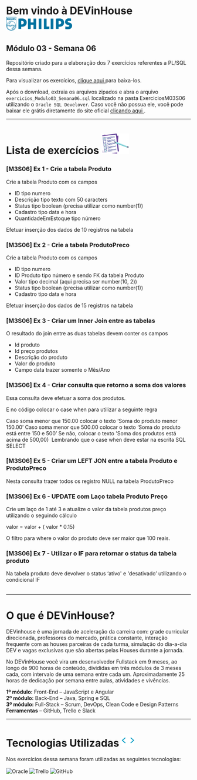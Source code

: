 # Bem vindo à DEVinHouse <img width="180px" alt="Philips" src="ExerciciosM03S06/images/logo-phil.png"/>
## Módulo 03 - Semana 06

Repositório criado para a elaboração dos 7 exercícios referentes a PL/SQL dessa semana. <br>

Para visualizar os exercícios, <a href="https://github.com/GeorgeEnriqueBravo/DEVinHouse-Modulo03-Semana06/archive/refs/heads/main.zip" target="_blank">
    clique aqui
</a>
para baixa-los. <br>

Após o download, extraia os arquivos zipados e abra o arquivo `exercicios_Modulo03_Semana06.sql` localizado na pasta ExerciciosM03S06 utilizando o `Oracle SQL Develover`. Caso você não possua ele, você pode baixar ele grátis diretamente do site oficial <a href="https://www.oracle.com/database/sqldeveloper/technologies/download/" target="_blank">
    clicando aqui
</a>.
  
---

# Lista de exercícios <img width="75px" alt="Philips" src="ExerciciosM03S06/images/lista.png"/>
### [M3S06] Ex 1 - Crie a tabela Produto

Crie a tabela Produto com os campos

- ID tipo numero
- Descrição tipo texto com 50 caracters
- Status tipo boolean (precisa utilizar como number(1))
- Cadastro tipo data e hora
- QuantidadeEmEstoque tipo número
‌

Efetuar inserção dos dados de 10 registros na tabela

### [M3S06] Ex 2 - Crie a tabela ProdutoPreco

Crie a tabela Produto com os campos

- ID tipo numero
- ID Produto tipo número e sendo FK da tabela Produto
- Valor tipo decimal (aqui precisa ser number(10, 2))
- Status tipo boolean (precisa utilizar como number(1))
- Cadastro tipo data e hora
‌

Efetuar inserção dos dados de 15 registros na tabela

### [M3S06]  Ex 3 - Criar um Inner Join  entre as tabelas

O resultado do join entre as duas tabelas devem conter os campos

- Id produto
- Id preço produtos
- Descrição do produto
- Valor do produto
- Campo data trazer somente o Mês/Ano

### [M3S06] Ex 4 - Criar consulta que retorno a soma dos valores

Essa consulta deve efetuar a soma dos produtos.

E no código colocar o case when para utilizar a seguinte regra

Caso soma menor que 150.00 colocar o texto ‘Soma do produto menor 150.00’
Caso soma menor que 500.00 colocar o texto ‘Soma do produto está entre 150 e 500’
Se não, colocar o texto 'Soma dos produtos está acima de 500,00)
‌
Lembrando que o case when deve estar na escrita SQL SELECT

### [M3S06] Ex 5 - Criar um LEFT JON entre a tabela Produto e ProdutoPreco

Nesta consulta trazer todos os registro NULL na tabela ProdutoPreco

### [M3S06] Ex 6 - UPDATE com Laço tabela Produto Preço

Crie um laço de 1 até 3 e atualize o valor da tabela produtos preço utilizando o seguindo cálculo

valor = valor + ( valor * 0.15)

O filtro para where o valor do produto deve ser maior que 100 reais.

### [M3S06] Ex 7 - Utilizar o IF para retornar o status da tabela produto

Na tabela produto deve devolver o status ‘ativo' e 'desativado’ utilizando o condicional IF <br><br>

---

# O que é DEVinHouse?
DEVinhouse é uma jornada de aceleração da carreira com: grade curricular direcionada, professores do mercado, prática constante, interação frequente com as houses parceiras de cada turma, simulação do dia-a-dia DEV e vagas exclusivas que são abertas pelas Houses durante a jornada.

No DEVinHouse você vira um desenvolvedor Fullstack em 9 meses, ao longo de 900 horas de conteúdo, divididas em três módulos de 3 meses cada, com intervalo de uma semana entre cada um. Aproximadamente 25 horas de dedicação por semana entre aulas, atividades e vivências.

__1º módulo:__ Front-End – JavaScript e Angular <br/>
__2º módulo:__ Back-End – Java, Spring e SQL <br/>
__3º módulo:__ Full-Stack – Scrum, DevOps, Clean Code e Design Patterns <br/>
__Ferramentas__ – GitHub, Trello e Slack

---

# Tecnologias Utilizadas <img width="35px" alt="🌐" src="ExerciciosM03S06/images/tag.gif"/>
Nos exercícios dessa semana foram utilizadas as seguintes tecnologias:
<div style="display: inline_block">
    <img align="center" alt="Oracle" src="https://img.shields.io/badge/Oracle-F80000?style=for-the-badge&logo=oracle&logoColor=black"/>
    <img align="center" alt="Trello" src="https://img.shields.io/badge/Trello-0052CC?style=for-the-badge&logo=trello&logoColor=white"/>
    <img align="center" alt="GitHub" src="https://img.shields.io/badge/GitHub-100000?style=for-the-badge&logo=github&logoColor=white"/>
</div>

